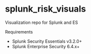 # splunk_risk_visuals
Visualization repo for Splunk and ES

Requirements
- Splunk Security Essentials v3.2.0+
- Splunk Enterprise Security 6.4.x+
